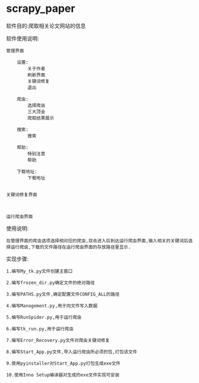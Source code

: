 # scrapy_paper
软件目的:爬取相关论文网站的信息




软件使用说明:



	管理界面

		设置:
			关于作者
			刷新界面
			关键词修复
			退出

		爬虫:
			选择爬虫
			三大顶会
			爬取结果展示

		搜索:
			搜索

		帮助:
			特别注意
			帮助

		下载地址:
			下载地址


	关键词修复界面



	运行爬虫界面

使用说明:



	在管理界面的爬虫选项选择相对应的爬虫,双击进入后到达运行爬虫界面,输入相关的关键词后选择运行爬虫,下载的文件路径在运行爬虫界面的存放路径里显示.




实现步骤:




	1.编写My_tk.py文件创建主窗口

	2.编写frozen_dir.py确定文件的绝对路径

	3.编写PATHS.py文件,确定配置文件CONFIG_ALL的路径

	4.编写Management.py,用于向文件写入数据

	5.编写RunSpider.py,用于运行爬虫

	6.编写tk_run.py,用于运行爬虫

	7.编写Error_Recovery.py文件对爬虫关键词修复

	8.编写Start_App.py文件,导入运行爬虫所必须的包,打包该文件

	9.使用pyinstaller对Start_App.py打包生成exe文件

	10.使用Inno Setup编译器对生成的exe文件实现可安装